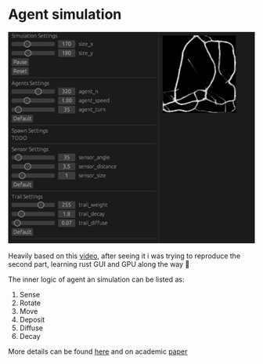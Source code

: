 # Agent simulation

![preview](img/readme.png)

Heavily based on this [video](https://www.youtube.com/watch?v=X-iSQQgOd1A), after seeing it i was trying to reproduce the second part, learning rust GUI and GPU along the way 🙌

The inner logic of agent an simulation can be listed as:
1. Sense
2. Rotate
3. Move
4. Deposit
5. Diffuse
6. Decay

More details can be found [here](https://cargocollective.com/sagejenson/physarum) and on academic [paper](https://uwe-repository.worktribe.com/output/980579)
